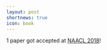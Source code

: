 ```yaml
---
layout: post
shortnews: true
icon: book
---
```


1 paper got accepted at [NAACL 2018](https://naacl2018.org/)!

